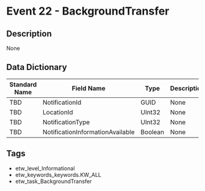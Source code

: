 # Event 22 - BackgroundTransfer

## Description
None

## Data Dictionary
|Standard Name|Field Name|Type|Description|Sample Value|
|---|---|---|---|---|
|TBD|NotificationId|GUID|None|`None`|
|TBD|LocationId|UInt32|None|`None`|
|TBD|NotificationType|UInt32|None|`None`|
|TBD|NotificationInformationAvailable|Boolean|None|`None`|

## Tags
* etw_level_Informational
* etw_keywords_keywords.KW_ALL
* etw_task_BackgroundTransfer